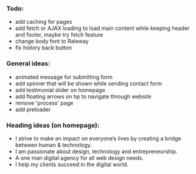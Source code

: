 ### Todo:
- add caching for pages
- add fetch or AJAX loading to load main content while keeping header and footer, maybe try fetch feature
- change body font to Raleway
- fix history back button

### General ideas:
- animated message for submitting form
- add spinner that will be shown while sending contact form
- add testimonial slider on homepage
- add floating arrows on hp to navigate through website
- remove 'process' page
- add preloader

### Heading ideas (on homepage):
- I strive to make an impact on everyone’s lives by creating a bridge between human & technology.
- I am passionate about design, technology and entrepreneurship.
- A one man digital agency for all web design needs.
- I help my clients succeed in the digital world.

